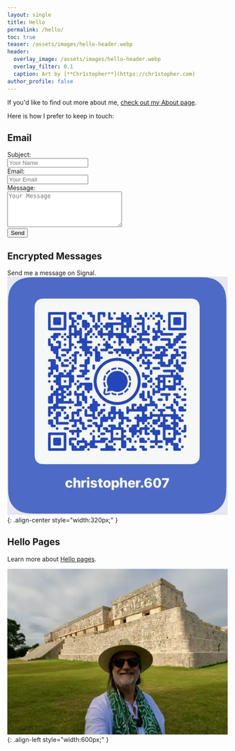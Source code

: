 ```yaml
---
layout: single
title: Hello
permalink: /hello/
toc: true
teaser: /assets/images/hello-header.webp
header:
  overlay_image: /assets/images/hello-header.webp
  overlay_filter: 0.1
  caption: Art by [**Chr1stopher**](https://chr1stopher.com)
author_profile: false
---
```

If you'd like to find out more about me, [check out my About page](/about).

Here is how I prefer to keep in touch:

## Email
<form action="mailto:chris@christophersherrod.com" method="get" enctype="text/plain">
    Subject:<br>
    <input type="text" name="subject" placeholder="Your Name"><br>
    Email:<br>
    <input type="email" name="email" placeholder="Your Email"><br>
    Message:<br>
    <textarea name="body" rows="5" cols="30" placeholder="Your Message"></textarea><br>
    <input type="submit" value="Send">
  </form>

## Encrypted Messages
Send me a message on Signal.
![Christopher on Signal](/assets/images/signal-qr-code.webp){: .align-center style="width:320px;" }

## Hello Pages
Learn more about [Hello pages](https://alastairjohnston.com/introducing-hello-pages/).

![Chris](/assets/images/Chris-Uxmal.webp){: .align-left style="width:600px;" }